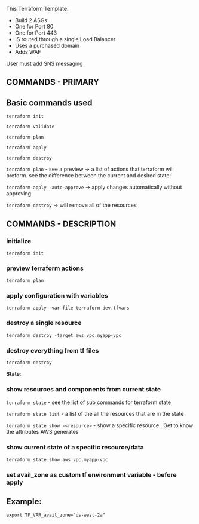 This Terraform Template: 
- Build 2 ASGs:
- One for Port 80
- One for Port 443
- IS routed through a single Load Balancer
- Uses a purchased domain
- Adds WAF

User must add SNS messaging


## **COMMANDS - PRIMARY**
## Basic commands used

`terraform init`

`terraform validate`

`terraform plan`

`terraform apply`

`terraform destroy`

`terraform plan` - see a preview → a list of actions that terraform will preform. see the difference between the current and desired state: 

`terraform apply -auto-approve`  → apply changes automatically without approving

`terraform destroy`  → will remove all of the resources  





## **COMMANDS - DESCRIPTION**
### initialize

`terraform init`


### preview terraform actions

`terraform plan`


### apply configuration with variables

`terraform apply -var-file terraform-dev.tfvars`


### destroy a single resource

`terraform destroy -target aws_vpc.myapp-vpc`


### destroy everything from tf files

`terraform destroy`


**State**:
### show resources and components from current state

`terraform state` - see the list of sub commands for terraform state

`terraform state list` - a list of the all the resources that are in the state

`terraform state show -<resource>` - show a specific resource . Get to know the attributes AWS generates


### show current state of a specific resource/data

`terraform state show aws_vpc.myapp-vpc`


### set avail_zone as custom tf environment variable - before apply
## Example:
`export TF_VAR_avail_zone="us-west-2a"`
